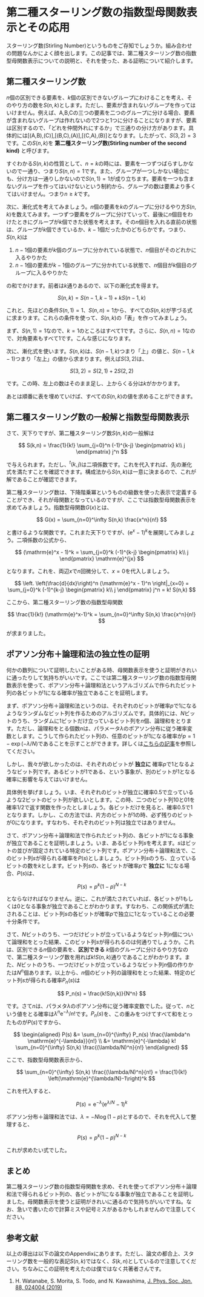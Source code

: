 # 第二種スターリング数の指数型母関数表示とその応用

スターリング数(Stirling Number)というものをご存知でしょうか。組み合わせの問題なんかによく顔を出します。この記事では、第二種スターリング数の指数型母関数表示についての説明と、それを使った、ある証明について紹介します。

## 第二種スターリング数

$n$個の区別できる要素を、$k$個の区別できないグループにわけることを考え、そのやり方の数を$S(n,k)$とします。ただし、要素が含まれないグループを作ってはいけません。例えば、A,B,Cの三つの要素を二つのグループに分ける場合、要素が含まれないグループは作れないので2つと1つに分けることになりますが、要素は区別するので、「どれを仲間外れにするか」で三通りの分け方があります。具体的には[(A,B),(C)],[(B,C),(A)],[(C,A),(B)]となります。したがって、$S(3,2) = 3$です。この$S(n,k)$を **第二種スターリング数(Stirling number of the second kind)** と呼びます。

すぐわかる$S(n,k)$の性質として、$n=k$の時には、要素を一つずつばらすしかないので一通り、つまり$S(n,n)=1$です。また、グループが一つしかない場合にも、分け方は一通りしかないので$S(n,1)=1$が成り立ちます。要素を一つも含まないグループを作ってはいけないという制約から、グループの数は要素より多くてはいけません。つまり$n \geq k$です。

次に、漸化式を考えてみましょう。$n$個の要素を$k$のグループに分けるやり方$S(n,k)$を数えてみます。一つずつ要素をグループに分けていって、最後に$n$個目をわけたときにグループが$k$個できた状態を考えます。その$n$個目を入れる直前の状態は、グループが$k$個できているか、$k-1$個だったかのどちらかです。つまり、$S(n,k)$は

1. $n-1$個の要素が$k$個のグループに分かれている状態で、$n$個目がそのどれかに入るやりかた
2. $n-1$個の要素が$k-1$個のグループに分かれている状態で、$n$個目が$k$個目のグループに入るやりかた

の和でかけます。前者は$k$通りあるので、以下の漸化式を得ます。

$$
S(n,k) = S(n-1,k-1) + k S(n-1,k)
$$

これと、先ほどの条件$S(n,1)=1$、$S(n,n)=1$から、すべての$S(n,k)$が芋づる式に求まります。これらの条件を使って、$S(n,k)$の「表」を作ってみましょう。

まず、$S(n,1)=1$なので、$k=1$のところはすべて$1$です。さらに、$S(n,n)=1$なので、対角要素もすべて$1$です。こんな感じになります。

次に、漸化式を使います。$S(n,k)$は、$S(n-1,k)$つまり「上」の値と、$S(n-1,k-1)$つまり「左上」の値から求まります。例えば$S(3,2)$は、

$$
S(3,2) = S(2,1) + 2 S(2,2)
$$

です。この時、左上の数はそのまま足し、上からくる分は$k$がかかります。

あとは順番に表を埋めていけば、すべての$S(n,k)$の値を求めることができます。

## 第二種スターリング数の一般解と指数型母関数表示

さて、天下りですが、第二種スターリング数$S(n,k)$の一般解は

$$
S(k,n) = \frac{1}{k!}
\sum_{j=0}^n (-1)^{k-j}
\begin{pmatrix}
k\\
j
\end{pmatrix}
j^n
$$

で与えられます。ただし、${}^t (k,j)$は二項係数です。これを代入すれば、先の漸化式を満たすことを確認できます。構成法から$S(n,k)$は一意に決まるので、これが解であることが確認できます。

第二種スターリング数は、下降階乗冪というものの級数を使った表示で定義することができ、それが母関数となっているのですが、ここでは指数型母関数表示を求めてみましょう。指数型母関数$G(x)$とは、

$$
G(x) = \sum_{n=0}^\infty S(n,k) \frac{x^n}{n!}
$$

と書けるような関数です。これまた天下りですが、$(\mathrm{e}^x - 1)^k$を展開してみましょう。二項係数の公式から、

$$
(\mathrm{e}^x - 1)^k = \sum_{j=0}^k (-1)^{k-j}
\begin{pmatrix}
k\\
j
\end{pmatrix}
\mathrm{e}^{jx}
$$

となります。これを、両辺$x$で$n$回微分して、$x=0$を代入しましょう。

$$
\left.
\left(\frac{d}{dx}\right)^n
(\mathrm{e}^x - 1)^n
\right|_{x=0} =
\sum_{j=0}^k (-1)^{k-j}
\begin{pmatrix}
k\\
j
\end{pmatrix}
j^n
= k! S(n,k)
$$

ここから、第二種スターリング数の指数型母関数

$$
\frac{1}{k!} (\mathrm{e}^x-1)^k = \sum_{n=0}^\infty S(n,k) \frac{x^n}{n!}
$$

が求まりました。

## ポアソン分布＋論理和法の独立性の証明

何かの数列について証明したいことがある時、母関数表示を使うと証明がきれいに通ったりして気持ちがいいです。ここでは第二種スターリング数の指数型母関数表示を使って、ポアソン分布＋論理和法というアルゴリズムで作られたビット列の各ビットが1になる確率が独立であることを証明します。

まず、ポアソン分布＋論理和法というのは、それぞれのビットが確率$p$で1になるようなランダムなビット列を作るためのアルゴリズムです。具体的には、$N$ビットのうち、ランダムに1ビットだけ立っているビット列を$n$個、論理和をとります。ただし、論理和をとる個数$n$は、パラメータ$\lambda$のポアソン分布に従う確率変数とします。こうして作られたビット列の、任意のビットが$1$になる確率が$p = 1-\exp(-\lambda/N)$であることを示すことができます。詳しくは[こちらの記事](https://qiita.com/kaityo256/items/99efbe7ae9786d0f4351)を参照してください。

しかし、我々が欲しかったのは、それぞれのビットが **独立に** 確率$p$で1となるようなビット列です。あるビットが$1$である、という事象が、別のビットが$1$となる確率に影響を与えてはいけません。

具体例を挙げましょう。いま、それぞれのビットが独立に確率$0.5$で立っているような2ビットのビット列が欲しいとします。この時、二つのビット列$10$と$01$を確率1/2で返す関数を作ったとしましょう。各ビットだけを見ると、確率$0.5$で1となります。しかし、この方法では、片方のビットが1の時、必ず残りのビットが0になります。すなわち、それぞれのビット列は独立ではありません。

さて、ポアソン分布＋論理和法で作られたビット列の、各ビットが1になる事象が独立であることを証明しましょう。いま、あるビット列$s$を考えます。$s$はビットの並びが固定されている特定のビット列です。ポアソン分布＋論理和法で、このビット列$s$が得られる確率を$P(s)$としましょう。ビット列$s$のうち、立っているビットの数を$k$とします。ビット列$s$の、各ビットが確率$p$で **独立に** 1になる場合、$P(s)$は、

$$
P(s) = p^k (1-p)^{N-k}
$$

とならなければなりません。逆に、これが満たされていれば、各ビットが1もしくは0となる事象が独立であることがわかります。すなわち、この関係式が満たされることは、ビット列$s$の各ビットが確率$p$で独立に$1$となっていることの必要十分条件です。

さて、$N$ビットのうち、一つだけビットが立っているようなビット列$n$個について論理和をとった結果、このビット列$s$が得られるのは何通りでしょうか。これは、区別できる$n$個の要素を、**区別できる** $k$個のグループに分けるやり方なので、第二種スターリング数を用れば$k! S(n,k)$通りであることがわかります。また、$N$ビットのうち、一つだけビットが立っているようなビット列$n$個の作りかたは$N^n$個あります。以上から、$n$個のビット列の論理和をとった結果、特定のビット列$s$が得られる確率$P_n(s)$は

$$
P_n(s) = \frac{k!S(n,k)}{N^n}
$$

です。さて$n$は、パラメタ$\lambda$のポアソン分布に従う確率変数でした。従って、$n$という値をとる確率は$\lambda^n \mathrm{e}^{-\lambda}/n!$です。$P_n(s)$を、この重みをつけてすべて和をとったものが$P(s)$ですから、

$$
\begin{aligned}
P(s) &= \sum_{n=0}^{\infty} P_n(s) \frac{\lambda^n \mathrm{e}^{-\lambda}}{n!} \\
&= \mathrm{e}^{-\lambda}
k! \sum_{n=0}^{\infty} S(n,k) \frac{(\lambda/N)^n}{n!}
\end{aligned}
$$

ここで、指数型母関数表示から、

$$
\sum_{n=0}^{\infty} S(n,k) \frac{(\lambda/N)^n}{n!}
= \frac{1}{k!} \left(\mathrm{e}^{\lambda/N}-1\right)^k
$$

これを代入すると、

$$
P(s) = \mathrm{e}^{-\lambda}\left(\mathrm{e}^{\lambda/N}-1\right)^k
$$

ポアソン分布＋論理和法では、$\lambda = -N \log(1-p)$とするので、それを代入して整理すると、

$$
P(s) = p^k (1-p)^{N-k}
$$

これが求めたい式でした。

## まとめ

第二種スターリング数の指数型母関数を求め、それを使ってポアソン分布＋論理和法で得られるビット列の、各ビットが1になる事象が独立であることを証明しました。母関数表示を使うと証明がきれいに通るので気持ちがいいですね。なお、急いで書いたので計算ミスや記号ミスがあるかもしれませんので注意してください。

## 参考文献

以上の導出は以下の論文のAppendixにあります。ただし、論文の都合上、スターリング数を一般的な表記$S(n,k)$ではなく、$S(k,n)$としているので注意してください。ちなみにこの証明を考えたのは僕ではなく共著者さんです。

1. H. Watanabe, S. Morita, S. Todo, and N. Kawashima, [J. Phys. Soc. Jpn. 88, 024004 (2019)](https://doi.org/10.7566/JPSJ.88.024004)
